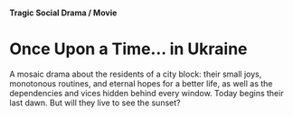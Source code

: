 #### Tragic Social Drama / Movie

# Once Upon a Time... in Ukraine

A mosaic drama about the residents of a city block: their small joys, monotonous routines, and eternal hopes for a better life, as well as the dependencies and vices hidden behind every window. Today begins their last dawn. But will they live to see the sunset?